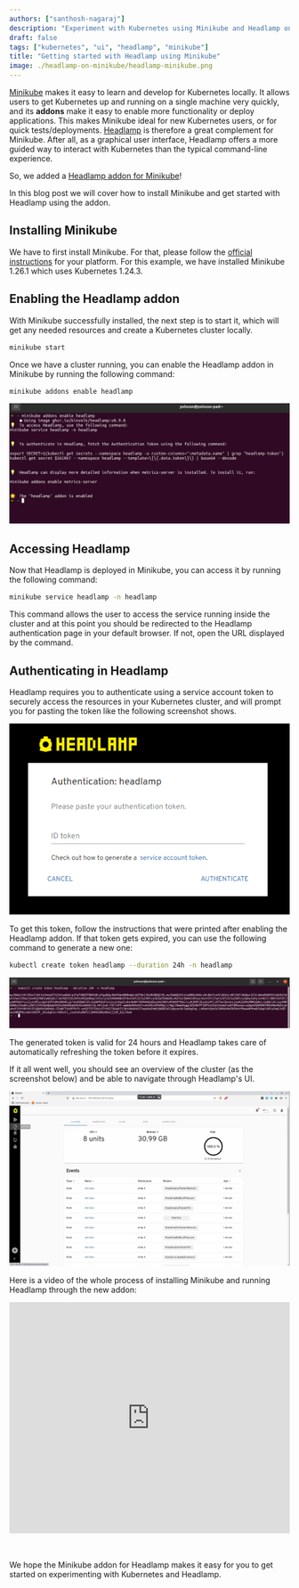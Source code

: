 ```yaml
---
authors: ["santhosh-nagaraj"]
description: "Experiment with Kubernetes using Minikube and Headlamp on your machine"
draft: false
tags: ["kubernetes", "ui", "headlamp", "minikube"]
title: "Getting started with Headlamp using Minikube"
image: ./headlamp-on-minikube/headlamp-minikube.png
---
```


[Minikube](https://minikube.sigs.k8s.io/) makes it easy to learn and develop for Kubernetes locally. It allows users to get Kubernetes up and running on a single machine very quickly, and its **addons** make it easy to enable more functionality or deploy applications. This makes Minikube ideal for new Kubernetes users, or for quick tests/deployments. [Headlamp](https://github.com/kubernetes-sigs/headlamp#readme) is therefore a great complement for Minikube. After all, as a graphical user interface, Headlamp offers a more guided way to interact with Kubernetes than the typical command-line experience.

So, we added a [Headlamp addon for Minikube](https://minikube.sigs.k8s.io/docs/handbook/addons/headlamp/)!

In this blog post we will cover how to install Minikube and get started with Headlamp using the addon.

## Installing Minikube

We have to first install Minikube. For that, please follow the [official instructions](https://minikube.sigs.k8s.io/docs/start/) for your platform. For this example, we have installed Minikube 1.26.1 which uses Kubernetes 1.24.3.

## Enabling the Headlamp addon

With Minikube successfully installed, the next step is to start it, which will get any needed resources and create a Kubernetes cluster locally.

```bash
minikube start
```

Once we have a cluster running, you can enable the Headlamp addon in Minikube by running the following command:

```bash
minikube addons enable headlamp
```

![Screenshot showing the results of the previous command](./headlamp-on-minikube/enabling-headlamp-addon-minikube.png)

## Accessing Headlamp

Now that Headlamp is deployed in Minikube, you can access it by running the following command:

```bash
minikube service headlamp -n headlamp
```

This command allows the user to access the service running inside the cluster and at this point you should be redirected to the Headlamp authentication page in your default browser. If not, open the URL displayed by the command.

## Authenticating in Headlamp

Headlamp requires you to authenticate using a service account token to securely access the resources in your Kubernetes cluster, and will prompt you for pasting the token like the following screenshot shows.

![Screenshot of the token prompt dialog](./headlamp-on-minikube/headlamp-prompt-for-token.png)

To get this token, follow the instructions that were printed after enabling the Headlamp addon. If that token gets expired, you can use the following command to generate a new one:

```bash
kubectl create token headlamp --duration 24h -n headlamp
```

![Screenshot showing the results of the previous command](./headlamp-on-minikube/accessing-token-minikube.png)

The generated token is valid for 24 hours and Headlamp takes care of automatically refreshing the token before it expires.

If it all went well, you should see an overview of the cluster (as the screenshot below) and be able to navigate through Headlamp's UI.

![Screenshot showing Headlamp's cluster overview](./headlamp-on-minikube/headlamp-cluster-overview.png)

Here is a video of the whole process of installing Minikube and running Headlamp through the new addon:

<iframe width="100%" height="415" src="https://www.youtube.com/embed/IFAVnr410iE" title="YouTube video player" frameborder="0" allow="accelerometer; autoplay; clipboard-write; encrypted-media; gyroscope; picture-in-picture; web-share" referrerpolicy="strict-origin-when-cross-origin" allowfullscreen></iframe>

<br/><!-- Otherwise this paragraph gets very close to the Youtube embed -->

We hope the Minikube addon for Headlamp makes it easy for you to get started on experimenting with Kubernetes and Headlamp.
